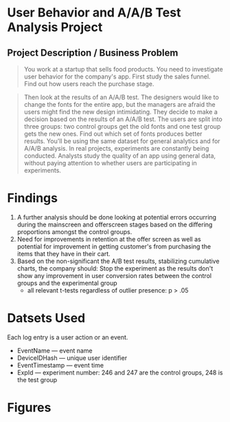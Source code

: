 # User Behavior and A/A/B Test Analysis Project

## Project Description / Business Problem

> You work at a startup that sells food products. You need to investigate user behavior for the company's app.
First study the sales funnel. Find out how users reach the purchase stage. 

>Then look at the results of an A/A/B test. The designers would like to change the fonts for the entire app, but the managers are afraid the users might find the new design intimidating. They decide to make a decision based on the results of an A/A/B test.
The users are split into three groups: two control groups get the old fonts and one test group gets the new ones. Find out which set of fonts produces better results.
You'll be using the same dataset for general analytics and for A/A/B analysis. In real projects, experiments are constantly being conducted. Analysts study the quality of an app using general data, without paying attention to whether users are participating in experiments.

# Findings 
1. A further analysis should be done looking at potential errors occurring during the mainscreen and offerscreen stages based on the differing proportions amongst the control groups.
2. Need for improvements in retention at the offer screen as well as potential for improvement in getting customer's from purchasing the items that they have in their cart.
3. Based on the non-significant the A/B test results, stabilizing cumulative charts, the company should: Stop the experiment as the results don't show any improvement in  user conversion rates between the control groups and the experimental group
    - all relevant t-tests regardless of outlier presence: p > .05
    
  # Datsets Used
 Each log entry is a user action or an event.
 - EventName — event name
 - DeviceIDHash — unique user identifier
 - EventTimestamp — event time
 - ExpId — experiment number: 246 and 247 are the control groups, 248 is the test group
 
 # Figures
 
